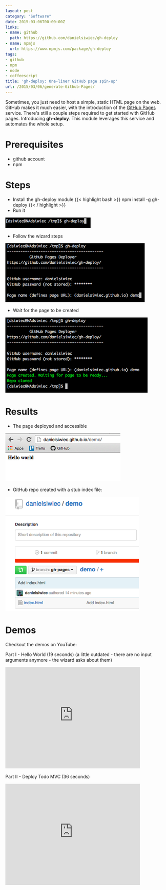 ```yaml
---
layout: post
category: "Software"
date: 2015-03-06T00:00:00Z
links:
- name: github
  path: https://github.com/danielsiwiec/gh-deploy
- name: npmjs
  url: https://www.npmjs.com/package/gh-deploy
tags:
- github
- npm
- node
- coffeescript
title: 'gh-deploy: One-liner GitHub page spin-up'
url: /2015/03/06/generate-Github-Pages/
---
```


Sometimes, you just need to host a simple, static HTML page on the web. GitHub makes
it much easier, with the introduction of the [GitHub Pages](https://pages.github.com/) service. There's still a couple steps required to get started with GitHub pages.
Introducing **gh-deploy**. This module leverages this service and automates the whole setup.


# Prerequisites

* github account
* npm


# Steps

* Install the gh-deploy module
{{< highlight bash >}}
npm install -g gh-deploy
{{< / highlight >}}
* Run it

![Run it](runit.png)

* Follow the wizard steps

![Wizard](wizard.png)

* Wait for the page to be created

![Finish](finish.png)

# Results

* The page deployed and accessible

![Hello world](hello.png)

* GitHub repo created with a stub index file:

![Wizard](github.png)

# Demos

Checkout the demos on YouTube:

Part I - Hello World (19 seconds)</a> (a little outdated - there are no input arguments anymore - the wizard asks about them)

<iframe width="420" height="315" src="https://www.youtube.com/embed/vJlg-0y2fTY" frameborder="0" allowfullscreen></iframe>

Part II - Deploy Todo MVC (36 seconds)

<iframe width="420" height="315" src="https://www.youtube.com/embed/5stwAqtgWTg" frameborder="0" allowfullscreen></iframe>
